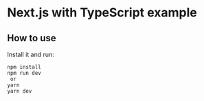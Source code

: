 # Next.js with TypeScript example

## How to use

Install it and run:

```
npm install
npm run dev
 or
yarn
yarn dev
```
